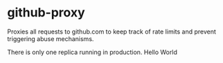 # github-proxy

Proxies all requests to github.com to keep track of rate limits and prevent triggering abuse mechanisms.

There is only one replica running in production.
Hello World
